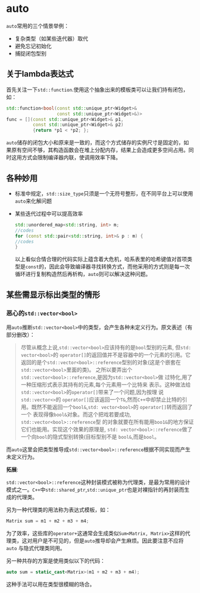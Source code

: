 # auto

`auto`常用的三个情景举例：

- 复杂类型（如某些迭代器）取代
- 避免忘记初始化
- 捕捉闭包型别

## 关于lambda表达式

首先关注一下`std::function`.使用这个抽象出来的模板类可以让我们持有闭包，如：

```c++
std::function<bool(const std::unique_ptr<Widget>&
			  	   const std::unique_ptr<Widget>&)>
func = [](const std::unique_ptr<Widget>& p1,
		  const std::unique_ptr<Widget>& p2)
		  {return *p1 < *p2; };
```

`auto`储存的闭包大小和原来是一致的，而这个方式储存的实例尺寸是固定的，如果原有空间不够，其构造函数会在堆上分配内存，结果上会造成更多空间占用。同时这用方式会限制编译器内联，使调用效率下降。

## 各种妙用

- 标准中规定，`std::size_type`只须是一个无符号整形，在不同平台上可以使用`auto`来化解问题

- 某些迭代过程中可以提高效率

  ```c++
  std::unordered_map<std::string, int> m;
  //codes
  for (const std::pair<std::string, int>& p : m) {
  //codes
  }
  ```

  以上看似合情合理的代码实际上蕴含着大危机，哈系表里的哈希键值对首项类型是`const`的，因此会导致编译器寻找转换方式，而他采用的方式则是每一次循环进行复制构造然后再析构，`auto`则可以解决这种问题。

## 某些需显示标出类型的情形

### 恶心的`std::vector<bool>`

用`auto`推断`std::vector<bool>`中的类型，会产生各种未定义行为。原文表述（有部分删改）：

> 尽管从概念上说,`std::vector<bool>`应该持有的是`bool`型别的元素, 但`std: vector<bool>`的 `operator[]`的返回值并不是容器中的一个元素的引用。它返回的是个`std::vector<bool>::reference`型别的对象(这是个嵌套在`std::vector<bool>`里面的类)。
> 之所以要弄出个`std::vector<bool>::reference`,是因为`std::vector<bool>`做
 过特化,用了一种压缩形式表示其持有的元素,每个元素用一个比特来
 表示。这种做法给`std::vector<bool>`的`operator[]`带来了一个问题,因为按理
 说`std::vector<>`的 `operator[]`应该返回一个`T&`,然而`C++`中却禁止比特的引
 用。既然不能返回一个`bool&`,`std: vector<bool>`的 `operator[]`转而返回了一个
 表现得像`bool&`对象。而这个把戏若要成功, `std::vector<bool>::reference`型
 的对象就要在所有能用`boo1&`的地方保证它们也能用。实现这个效果的原理是,
 `std: vector<bool>::reference`做了一个向`bool`的隐式型别转换(目标型别不是
 `bool&`,而是`bool`。

而`auto`这里会把类型推导成`std::vector<bool>::reference`根据不同实现而产生未定义行为。

**拓展**:

`std::vector<bool>::reference`这种封装模式被称为代理类，是最为常用的设计模式之一。`C++`中`std::shared_ptr`,`std::unique_ptr`也是对裸指针的再封装而生成的代理类。

另为一种代理类的用法称为表达式模板，如：

```c++
Matrix sum = m1 + m2 + m3 + m4;
```

为了效率，这些库的`operator+`这通常会生成类似`Sum<Matrix, Matrix>`这样的代理类，这对用户是不可见的，但是`auto`推导却会产生麻烦。因此要注意不应将`auto`	与隐式代理类同用。

另一种共存的方案是使用类似以下的代码：

```c++
auto sum = static_cast<Matrix>(m1 + m2 + m3 + m4);
```

这种手法可以用在类型很模糊的场合。

